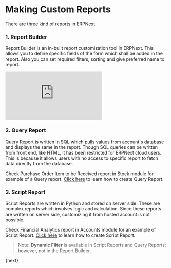 <!-- add-breadcrumbs -->
# Making Custom Reports

There are three kind of reports in ERPNext.

### 1. Report Builder

Report Builder is an in-built report customization tool in ERPNext. This allows you to define specific fields of the form which shall be added in the report. Also you can set required filters, sorting and give preferred name to report. 

<div class="embed-container">
    <iframe src="https://www.youtube.com/embed/TxJGUNarcQs?rel=0" frameborder="0" allow="autoplay; encrypted-media" allowfullscreen>
    </iframe>
</div>

### 2. Query Report

Query Report is written in SQL which pulls values from account's database and displays the same in the report. Though SQL queries can be written from front end, like HTML, it has been restricted for ERPNext cloud users. This is because it allows users with no access to specific report to fetch data directly from the database.

Check Purchase Order Item to be Received report in Stock module for example of a Query report. [Click here](https://frappe.io/docs/user/en/guides/reports-and-printing/how-to-make-query-report.html) to learn how to create Query Report.

### 3. Script Report

Script Reports are written in Python and stored on server side. These are complex reports which involves logic and calculation. Since these reports are written on server side, customizing it from hosted account is not possible.

Check Financial Analytics report in Accounts module for an example of Script Report. [Click here](https://frappe.io/docs/user/en/guides/reports-and-printing/how-to-make-script-reports.html) to learn how to create Script Report.

> Note: **Dynamic Filter** is available in Script Reports and Query Reports; however, not in the Report Builder.

{next}

<!-- markdown -->
